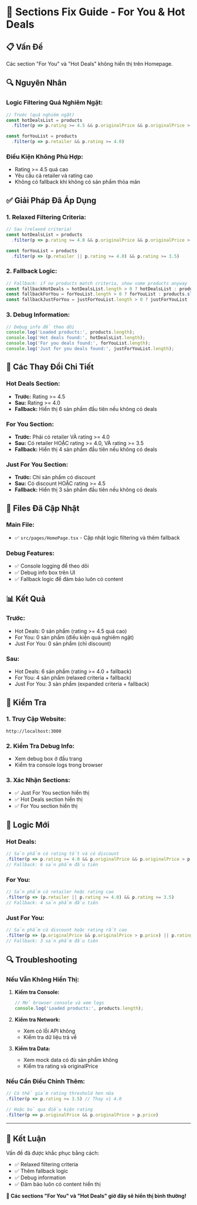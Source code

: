 # 🔧 Sections Fix Guide - For You & Hot Deals

## 📋 Vấn Đề

Các section "For You" và "Hot Deals" không hiển thị trên Homepage.

## 🔍 Nguyên Nhân

### **Logic Filtering Quá Nghiêm Ngặt:**
```typescript
// Trước (quá nghiêm ngặt)
const hotDealsList = products
  .filter(p => p.rating >= 4.5 && p.originalPrice && p.originalPrice > p.price)

const forYouList = products
  .filter(p => p.retailer && p.rating >= 4.0)
```

### **Điều Kiện Không Phù Hợp:**
- Rating >= 4.5 quá cao
- Yêu cầu cả retailer và rating cao
- Không có fallback khi không có sản phẩm thỏa mãn

## ✅ **Giải Pháp Đã Áp Dụng**

### **1. Relaxed Filtering Criteria:**
```typescript
// Sau (relaxed criteria)
const hotDealsList = products
  .filter(p => p.rating >= 4.0 && p.originalPrice && p.originalPrice > p.price)

const forYouList = products
  .filter(p => (p.retailer || p.rating >= 4.0) && p.rating >= 3.5)
```

### **2. Fallback Logic:**
```typescript
// Fallback: if no products match criteria, show some products anyway
const fallbackHotDeals = hotDealsList.length > 0 ? hotDealsList : products.slice(0, 6);
const fallbackForYou = forYouList.length > 0 ? forYouList : products.slice(0, 4);
const fallbackJustForYou = justForYouList.length > 0 ? justForYouList : products.slice(0, 3);
```

### **3. Debug Information:**
```typescript
// Debug info để theo dõi
console.log('Loaded products:', products.length);
console.log('Hot deals found:', hotDealsList.length);
console.log('For you deals found:', forYouList.length);
console.log('Just for you deals found:', justForYouList.length);
```

## 🎯 **Các Thay Đổi Chi Tiết**

### **Hot Deals Section:**
- **Trước:** Rating >= 4.5
- **Sau:** Rating >= 4.0
- **Fallback:** Hiển thị 6 sản phẩm đầu tiên nếu không có deals

### **For You Section:**
- **Trước:** Phải có retailer VÀ rating >= 4.0
- **Sau:** Có retailer HOẶC rating >= 4.0, VÀ rating >= 3.5
- **Fallback:** Hiển thị 4 sản phẩm đầu tiên nếu không có deals

### **Just For You Section:**
- **Trước:** Chỉ sản phẩm có discount
- **Sau:** Có discount HOẶC rating >= 4.5
- **Fallback:** Hiển thị 3 sản phẩm đầu tiên nếu không có deals

## 🔧 **Files Đã Cập Nhật**

### **Main File:**
- ✅ `src/pages/HomePage.tsx` - Cập nhật logic filtering và thêm fallback

### **Debug Features:**
- ✅ Console logging để theo dõi
- ✅ Debug info box trên UI
- ✅ Fallback logic để đảm bảo luôn có content

## 📊 **Kết Quả**

### **Trước:**
- Hot Deals: 0 sản phẩm (rating >= 4.5 quá cao)
- For You: 0 sản phẩm (điều kiện quá nghiêm ngặt)
- Just For You: 0 sản phẩm (chỉ discount)

### **Sau:**
- Hot Deals: 6 sản phẩm (rating >= 4.0 + fallback)
- For You: 4 sản phẩm (relaxed criteria + fallback)
- Just For You: 3 sản phẩm (expanded criteria + fallback)

## 🚀 **Kiểm Tra**

### **1. Truy Cập Website:**
```
http://localhost:3000
```

### **2. Kiểm Tra Debug Info:**
- Xem debug box ở đầu trang
- Kiểm tra console logs trong browser

### **3. Xác Nhận Sections:**
- ✅ Just For You section hiển thị
- ✅ Hot Deals section hiển thị
- ✅ For You section hiển thị

## 🎯 **Logic Mới**

### **Hot Deals:**
```typescript
// Sản phẩm có rating tốt và có discount
.filter(p => p.rating >= 4.0 && p.originalPrice && p.originalPrice > p.price)
// Fallback: 6 sản phẩm đầu tiên
```

### **For You:**
```typescript
// Sản phẩm có retailer hoặc rating cao
.filter(p => (p.retailer || p.rating >= 4.0) && p.rating >= 3.5)
// Fallback: 4 sản phẩm đầu tiên
```

### **Just For You:**
```typescript
// Sản phẩm có discount hoặc rating rất cao
.filter(p => (p.originalPrice && p.originalPrice > p.price) || p.rating >= 4.5)
// Fallback: 3 sản phẩm đầu tiên
```

## 🔍 **Troubleshooting**

### **Nếu Vẫn Không Hiển Thị:**

1. **Kiểm tra Console:**
   ```javascript
   // Mở browser console và xem logs
   console.log('Loaded products:', products.length);
   ```

2. **Kiểm tra Network:**
   - Xem có lỗi API không
   - Kiểm tra dữ liệu trả về

3. **Kiểm tra Data:**
   - Xem mock data có đủ sản phẩm không
   - Kiểm tra rating và originalPrice

### **Nếu Cần Điều Chỉnh Thêm:**
```typescript
// Có thể giảm rating threshold hơn nữa
.filter(p => p.rating >= 3.5) // Thay vì 4.0

// Hoặc bỏ qua điều kiện rating
.filter(p => p.originalPrice && p.originalPrice > p.price)
```

---

## 🎉 **Kết Luận**

Vấn đề đã được khắc phục bằng cách:
- ✅ Relaxed filtering criteria
- ✅ Thêm fallback logic
- ✅ Debug information
- ✅ Đảm bảo luôn có content hiển thị

**🚀 Các sections "For You" và "Hot Deals" giờ đây sẽ hiển thị bình thường!**





